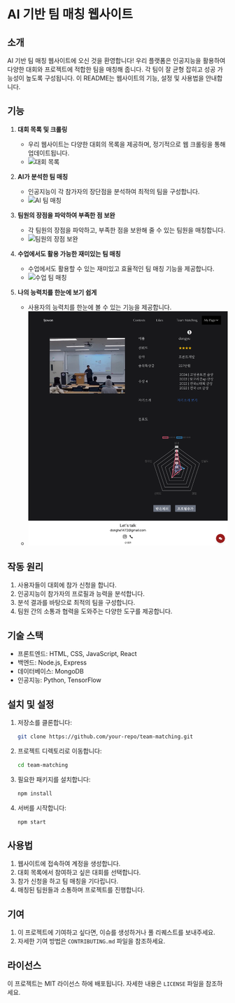 # AI 기반 팀 매칭 웹사이트

## 소개

AI 기반 팀 매칭 웹사이트에 오신 것을 환영합니다! 우리 플랫폼은 인공지능을 활용하여 다양한 대회와 프로젝트에 적합한 팀을 매칭해 줍니다. 각 팀이 잘 균형 잡히고 성공 가능성이 높도록 구성됩니다. 이 README는 웹사이트의 기능, 설정 및 사용법을 안내합니다.

## 기능

1. **대회 목록 및 크롤링**

   - 우리 웹사이트는 다양한 대회의 목록을 제공하며, 정기적으로 웹 크롤링을 통해 업데이트됩니다.
   - ![대회 목록](./images/a.png)

2. **AI가 분석한 팀 매칭**

   - 인공지능이 각 참가자의 장단점을 분석하여 최적의 팀을 구성합니다.
   - ![AI 팀 매칭](./images/b.png)

3. **팀원의 장점을 파악하여 부족한 점 보완**

   - 각 팀원의 장점을 파악하고, 부족한 점을 보완해 줄 수 있는 팀원을 매칭합니다.
   - ![팀원의 장점 보완](./images/c.png)

4. **수업에서도 활용 가능한 재미있는 팀 매칭**

   - 수업에서도 활용할 수 있는 재미있고 효율적인 팀 매칭 기능을 제공합니다.
   - ![수업 팀 매칭](./images/d.png)

5. **나의 능력치를 한눈에 보기 쉽게**
   - 사용자의 능력치를 한눈에 볼 수 있는 기능을 제공합니다.
   - ![능력치 한눈에 보기](./images/e.png)

## 작동 원리

1. 사용자들이 대회에 참가 신청을 합니다.
2. 인공지능이 참가자의 프로필과 능력을 분석합니다.
3. 분석 결과를 바탕으로 최적의 팀을 구성합니다.
4. 팀원 간의 소통과 협력을 도와주는 다양한 도구를 제공합니다.

## 기술 스택

- 프론트엔드: HTML, CSS, JavaScript, React
- 백엔드: Node.js, Express
- 데이터베이스: MongoDB
- 인공지능: Python, TensorFlow

## 설치 및 설정

1. 저장소를 클론합니다:
   ```bash
   git clone https://github.com/your-repo/team-matching.git
   ```
2. 프로젝트 디렉토리로 이동합니다:
   ```bash
   cd team-matching
   ```
3. 필요한 패키지를 설치합니다:
   ```bash
   npm install
   ```
4. 서버를 시작합니다:
   ```bash
   npm start
   ```

## 사용법

1. 웹사이트에 접속하여 계정을 생성합니다.
2. 대회 목록에서 참여하고 싶은 대회를 선택합니다.
3. 참가 신청을 하고 팀 매칭을 기다립니다.
4. 매칭된 팀원들과 소통하며 프로젝트를 진행합니다.

## 기여

1. 이 프로젝트에 기여하고 싶다면, 이슈를 생성하거나 풀 리퀘스트를 보내주세요.
2. 자세한 기여 방법은 `CONTRIBUTING.md` 파일을 참조하세요.

## 라이선스

이 프로젝트는 MIT 라이선스 하에 배포됩니다. 자세한 내용은 `LICENSE` 파일을 참조하세요.
